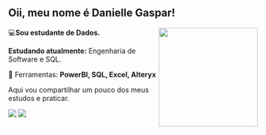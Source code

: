 ## Oii, meu nome é Danielle Gaspar!
</p>

<img align='Right' src="https://user-images.githubusercontent.com/86385596/152854209-7bd29b64-1fcd-4e01-ae4f-8e6110c807a2.png" width="200">

<p align="left">
💻<strong>Sou estudante de Dados.</strong>
  

**Estudando atualmente:** Engenharia de Software e SQL.
</p>

<p align="left">
  💼 Ferramentas: <strong>PowerBI, SQL, Excel, Alteryx</strong>
</p>

Aqui vou compartilhar um pouco dos meus estudos e praticar. 
</br>

<p align="left">
  <a href="https://www.instagram.com/danielleaquinog/" alt="Instagram">
 <img src="https://img.shields.io/badge/-Instagram-%23E4405F?style=for-the-badge&logo=instagram&logoColor=white" target="_blank"></a>
  
  <a href="https://www.linkedin.com/in/danielleagaspar/" alt="Linkedin">
    <img src="https://img.shields.io/badge/-Linkedin-6610F2?style=for-the-badge&logo=Linkedin&logoColor=FFFFFF&link=https://www.linkedin.com/in/iuricode"/>
    
  </a>
  
  
  </a>
</p>

 


